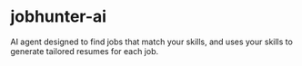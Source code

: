 # jobhunter-ai
AI agent designed to find jobs that match your skills, and uses your skills to generate tailored resumes for each job.
